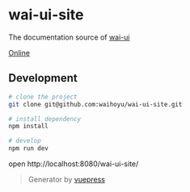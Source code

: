 # wai-ui-site
The documentation source of [wai-ui](https://github.com/waihoyu/wai-ui)

[Online](https://waihoyu.github.io/wai-ui-site)

## Development

```bash
# clone the project
git clone git@github.com:waihoyu/wai-ui-site.git

# install dependency
npm install

# develop
npm run dev
```

open http://localhost:8080/wai-ui-site/

> Generator by [vuepress](https://github.com/vuejs/vuepress)
